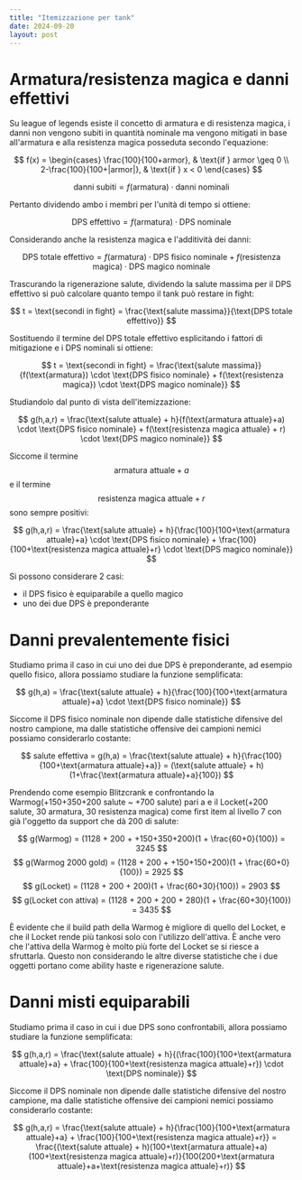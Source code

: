 ```yaml
---
title: "Itemizzazione per tank"
date: 2024-09-20
layout: post
---
```


# Armatura/resistenza magica e danni effettivi

Su league of legends esiste il concetto di armatura e di resistenza magica, i danni non vengono subiti in quantità nominale ma vengono mitigati in base all'armatura e alla resistenza magica posseduta secondo l'equazione:

$$
f(x) = 
\begin{cases} 
    \frac{100}{100+armor}, & \text{if } armor \geq 0 \\
    2-\frac{100}{100+|armor|}, & \text{if } x < 0 
\end{cases}
$$

$$
\text{danni subiti} = f(\text{armatura}) \cdot \text{danni nominali}
$$

Pertanto dividendo ambo i membri per l'unità di tempo si ottiene:

$$
\text{DPS effettivo} = f(\text{armatura}) \cdot \text{DPS nominale}
$$

Considerando anche la resistenza magica e l'additività dei danni:

$$
\text{DPS totale effettivo} = f(\text{armatura}) \cdot \text{DPS fisico nominale} + f(\text{resistenza magica}) \cdot \text{DPS magico nominale}
$$

Trascurando la rigenerazione salute, dividendo la salute massima per il DPS effettivo si può calcolare quanto tempo il tank può restare in fight:

$$
t = \text{secondi in fight} = \frac{\text{salute massima}}{\text{DPS totale effettivo}}
$$

Sostituendo il termine del DPS totale effettivo esplicitando i fattori di mitigazione e i DPS nominali si ottiene:

$$
t = \text{secondi in fight} = \frac{\text{salute massima}}{f(\text{armatura}) \cdot \text{DPS fisico nominale} + f(\text{resistenza magica}) \cdot \text{DPS magico nominale}}
$$

Studiandolo dal punto di vista dell'itemizzazione:

$$
g(h,a,r) = \frac{\text{salute attuale} + h}{f(\text{armatura attuale}+a) \cdot \text{DPS fisico nominale} + f(\text{resistenza magica attuale} + r) \cdot \text{DPS magico nominale}}
$$

Siccome il termine $$\text{armatura attuale}+a$$ e il termine $$\text{resistenza magica attuale}+r$$ sono sempre positivi:

$$
g(h,a,r) = \frac{\text{salute attuale} + h}{\frac{100}{100+\text{armatura attuale}+a} \cdot \text{DPS fisico nominale} + \frac{100}{100+\text{resistenza magica attuale}+r} \cdot \text{DPS magico nominale}}
$$

Si possono considerare 2 casi:
- il DPS fisico è equiparabile a quello magico
- uno dei due DPS è preponderante

# Danni prevalentemente fisici

Studiamo prima il caso in cui uno dei due DPS è preponderante, ad esempio quello fisico, allora possiamo studiare la funzione semplificata:

$$
g(h,a) = \frac{\text{salute attuale} + h}{\frac{100}{100+\text{armatura attuale}+a} \cdot \text{DPS fisico nominale}}
$$

Siccome il DPS fisico nominale non dipende dalle statistiche difensive del nostro campione, ma dalle statistiche offensive dei campioni nemici possiamo considerarlo costante:

$$
salute effettiva = g(h,a) = \frac{\text{salute attuale} + h}{\frac{100}{100+\text{armatura attuale}+a}} = (\text{salute attuale} + h)(1+\frac{\text{armatura attuale}+a}{100})
$$

Prendendo come esempio Blitzcrank e confrontando la Warmog(+150+350+200 salute ~ +700 salute) pari a  e il Locket(+200 salute, 30 armatura, 30 resistenza magica) come first item al livello 7 con già l'oggetto da support che dà 200 di salute:

$$
g(Warmog) = (1128 + 200 + +150+350+200)(1 + \frac{60+0}{100}) = 3245
$$
$$
g(Warmog 2000 gold) = (1128 + 200 + +150+150+200)(1 + \frac{60+0}{100}) = 2925
$$
$$
g(Locket) = (1128 + 200 + 200)(1 + \frac{60+30}{100}) = 2903
$$
$$
g(Locket con attiva) = (1128 + 200 + 200 + 280)(1 + \frac{60+30}{100}) = 3435
$$

È evidente che il build path della Warmog è migliore di quello del Locket, e che il Locket rende più tankosi solo con l'utilizzo dell'attiva. È anche vero che l'attiva della Warmog è molto più forte del Locket se si riesce a sfruttarla. Questo non considerando le altre diverse statistiche che i due oggetti portano come ability haste e rigenerazione salute.

# Danni misti equiparabili

Studiamo prima il caso in cui i due DPS sono confrontabili, allora possiamo studiare la funzione semplificata:

$$
g(h,a,r) = \frac{\text{salute attuale} + h}{(\frac{100}{100+\text{armatura attuale}+a} + \frac{100}{100+\text{resistenza magica attuale}+r}) \cdot \text{DPS nominale}}
$$

Siccome il DPS nominale non dipende dalle statistiche difensive del nostro campione, ma dalle statistiche offensive dei campioni nemici possiamo considerarlo costante:

$$
g(h,a,r) = \frac{\text{salute attuale} + h}{\frac{100}{100+\text{armatura attuale}+a} + \frac{100}{100+\text{resistenza magica attuale}+r}} = \frac{(\text{salute attuale} + h)(100+\text{armatura attuale}+a)(100+\text{resistenza magica attuale}+r)}{100(200+\text{armatura attuale}+a+\text{resistenza magica attuale}+r)}
$$
